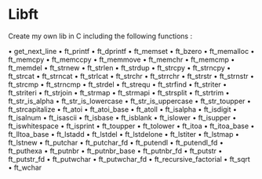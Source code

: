 # Libft

Create my own lib in C including the following functions :

• get_next_line 
• ft_printf 
• ft_dprintf 
• ft_memset
• ft_bzero
• ft_memalloc
• ft_memcpy
• ft_memccpy
• ft_memmove
• ft_memchr
• ft_memcmp
• ft_memdel
• ft_strnew
• ft_strlen
• ft_strdup
• ft_strcpy
• ft_strncpy
• ft_strcat
• ft_strncat
• ft_strlcat
• ft_strchr
• ft_strrchr
• ft_strstr
• ft_strnstr
• ft_strcmp
• ft_strncmp
• ft_strdel
• ft_strequ
• ft_strfind
• ft_striter
• ft_striteri
• ft_strjoin
• ft_strmap
• ft_strmapi
• ft_strsplit
• ft_strtrim
• ft_str_is_alpha
• ft_str_is_lowercase
• ft_str_is_uppercase
• ft_str_toupper
• ft_strcapitalize
• ft_atoi
• ft_atoi_base
• ft_atoll
• ft_isalpha
• ft_isdigit
• ft_isalnum
• ft_isascii
• ft_isbase
• ft_isblank
• ft_islower
• ft_isupper
• ft_iswhitespace
• ft_isprint
• ft_toupper
• ft_tolower
• ft_itoa
• ft_itoa_base
• ft_lltoa_base
• ft_lstadd
• ft_lstdel
• ft_lstdelone
• ft_lstiter
• ft_lstmap
• ft_lstnew
• ft_putchar
• ft_putchar_fd
• ft_putendl
• ft_putendl_fd
• ft_puthexa
• ft_putnbr
• ft_putnbr_base
• ft_putnbr_fd
• ft_putstr
• ft_putstr_fd
• ft_putwchar
• ft_putwchar_fd
• ft_recursive_factorial
• ft_sqrt
• ft_wchar


